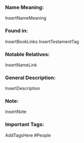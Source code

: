 ### Name Meaning:
InsertNameMeaning

### Found in:
InsertBookLinks
InsertTestamentTag

### Notable Relatives:
InsertNameLink

### General Description:
InsertDescription

### Note:
InsertNote

### Important Tags:
AddTagsHere #People